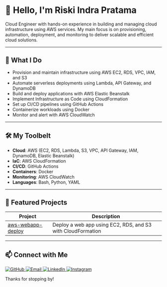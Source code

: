 # 👋 Hello, I'm Riski Indra Pratama

Cloud Engineer with hands-on experience in building and managing cloud infrastructure using AWS services. My main focus is on provisioning, automation, deployment, and monitoring to deliver scalable and efficient cloud solutions.

---

## 🚀 What I Do
- Provision and maintain infrastructure using AWS EC2, RDS, VPC, IAM, and S3
- Automate serverless deployments using Lambda, API Gateway, and DynamoDB
- Build and deploy applications with AWS Elastic Beanstalk
- Implement Infrastructure as Code using CloudFormation
- Set up CI/CD pipelines using GitHub Actions
- Containerize workloads using Docker
- Monitor and alert with AWS CloudWatch

---

## 🛠️ My Toolbelt
- **Cloud**: AWS (EC2, RDS, Lambda, S3, VPC, API Gateway, IAM, DynamoDB, Elastic Beanstalk)
- **IaC**: AWS CloudFormation
- **CI/CD**: GitHub Actions
- **Containers**: Docker
- **Monitoring**: AWS CloudWatch
- **Languages**: Bash, Python, YAML

---

## 📂 Featured Projects

| Project | Description |
|--------|-------------|
| [aws-webapp-deploy](https://github.com/RiskyIndraa/aws-webapp-deploy) | Deploy a web app using EC2, RDS, and S3 with CloudFormation |

---

## 📫 Connect with Me

<p align="left">
  <a href="https://github.com/RiskyIndraa" target="_blank">
    <img src="https://img.shields.io/badge/GitHub-100000?style=for-the-badge&logo=github&logoColor=white" alt="GitHub" />
  </a>
  <a href="mailto:ip676716indrapratama@gmail.com">
    <img src="https://img.shields.io/badge/Email-D14836?style=for-the-badge&logo=gmail&logoColor=white" alt="Email" />
  </a>
  <a href="https://www.linkedin.com/in/riskyindra/" target="_blank">
    <img src="https://img.shields.io/badge/LinkedIn-0A66C2?style=for-the-badge&logo=linkedin&logoColor=white" alt="LinkedIn" />
  </a>
  <a href="https://www.instagram.com/riskydra_?igsh=YWFrZ3JxZ2QyaXlm" target="_blank">
    <img src="https://img.shields.io/badge/Instagram-E4405F?style=for-the-badge&logo=instagram&logoColor=white" alt="Instagram" />
  </a>
</p>

Thanks for stopping by!
